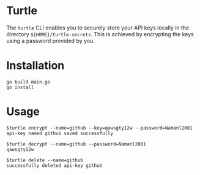 # Turtle

The `turtle` CLI enables you to securely store your API keys locally in the directory `${HOME}/turtle-secrets`. This is achieved by encrypting the keys using a password provided by you.

# Installation

```
go build main.go
go install
```

# Usage

```
$turtle encrypt --name=github --key=qawsgty12w --password=Namanl2001
api-key named github saved successfully 

$turtle decrypt --name=github --password=Namanl2001
qawsgty12w

$turtle delete --name=github
successfully deleted api-key github 
```